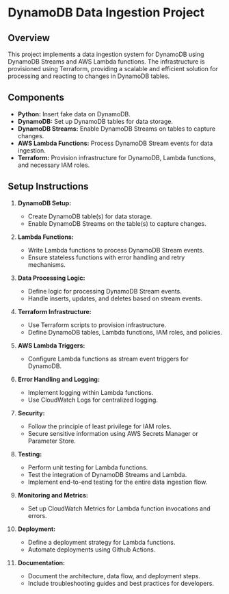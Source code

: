 # DynamoDB Data Ingestion Project

## Overview

This project implements a data ingestion system for DynamoDB using DynamoDB Streams and AWS Lambda functions. The infrastructure is provisioned using Terraform, providing a scalable and efficient solution for processing and reacting to changes in DynamoDB tables.

## Components

- **Python:** Insert fake data on DynamoDB.
- **DynamoDB:** Set up DynamoDB tables for data storage.
- **DynamoDB Streams:** Enable DynamoDB Streams on tables to capture changes.
- **AWS Lambda Functions:** Process DynamoDB Stream events for data ingestion.
- **Terraform:** Provision infrastructure for DynamoDB, Lambda functions, and necessary IAM roles.

## Setup Instructions

1. **DynamoDB Setup:**
   - Create DynamoDB table(s) for data storage.
   - Enable DynamoDB Streams on the table(s) to capture changes.

2. **Lambda Functions:**
   - Write Lambda functions to process DynamoDB Stream events.
   - Ensure stateless functions with error handling and retry mechanisms.

3. **Data Processing Logic:**
   - Define logic for processing DynamoDB Stream events.
   - Handle inserts, updates, and deletes based on stream events.

4. **Terraform Infrastructure:**
   - Use Terraform scripts to provision infrastructure.
   - Define DynamoDB tables, Lambda functions, IAM roles, and policies.

5. **AWS Lambda Triggers:**
   - Configure Lambda functions as stream event triggers for DynamoDB.

6. **Error Handling and Logging:**
   - Implement logging within Lambda functions.
   - Use CloudWatch Logs for centralized logging.

7. **Security:**
   - Follow the principle of least privilege for IAM roles.
   - Secure sensitive information using AWS Secrets Manager or Parameter Store.

8. **Testing:**
   - Perform unit testing for Lambda functions.
   - Test the integration of DynamoDB Streams and Lambda.
   - Implement end-to-end testing for the entire data ingestion flow.

9. **Monitoring and Metrics:**
   - Set up CloudWatch Metrics for Lambda function invocations and errors.

10. **Deployment:**
    - Define a deployment strategy for Lambda functions.
    - Automate deployments using Github Actions.

11. **Documentation:**
    - Document the architecture, data flow, and deployment steps.
    - Include troubleshooting guides and best practices for developers.